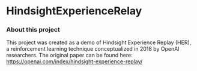 # HindsightExperienceRelay
### About this project
This project was created as a demo of Hindsight Experience Replay (HER), a reinforcement learning technique conceptualized in 2018 by OpenAI researchers. The original paper can be found here: https://openai.com/index/hindsight-experience-replay/
